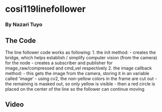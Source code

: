 # cosi119linefollower
### By Nazari Tuyo

## The Code
The line follower code works as following: 
    1. the init method:
    - creates the bridge, which helps establish / simplify computer vision (from the camera) for the node
    - creates a subscriber and publisher for image_raw/compressed and cmd_vel respectively
    2. the image callback method:
    - this gets the image from the camera, storing it in an variable called 'image'
    - using cv2, the non-yellow colors in the frame are cut out
    - the remaining is masked out, so only yellow is visible
    - then a red circle is placed on the center of the line so the follower can continue moving

## Video
